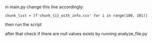 in main.py change this line accordingly:

    chunk_list = [f'chunk_{i}_with_info.csv' for i in range(100, 101)]

then run the script

after that check if there are null values exists by running analyze_file.py